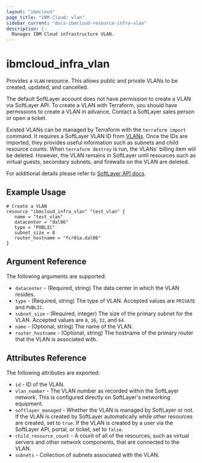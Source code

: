 ```yaml
---
layout: "ibmcloud"
page_title: "IBM Cloud: vlan"
sidebar_current: "docs-ibmcloud-resource-infra-vlan"
description: |-
  Manages IBM Cloud infrastructure VLAN.
---
```


# ibmcloud\_infra_vlan

Provides a `VLAN` resource. This allows public and private VLANs to be created, updated, and cancelled. 

The default SoftLayer account does not have permission to create a VLAN via SoftLayer API. To create a VLAN with Terraform, you should have permissions to create a VLAN in advance. Contact a SoftLayer sales person or open a ticket.

Existed VLANs can be managed by Terraform with the `terraform import` command. It requires a SoftLayer VLAN ID from  [VLANs](https://control.softlayer.com/network/vlans). Once the IDs are imported, they provides useful information such as subnets and child resource counts. When `terraform destroy` is run, the VLANs' billing item will be deleted. However, the VLAN remains in SoftLayer until resources such as virtual guests, secondary subnets, and firewalls on the VLAN are deleted. 

For additional details please refer to [SoftLayer API docs](http://sldn.softlayer.com/reference/datatypes/SoftLayer_Network_Vlan).

## Example Usage

```hcl
# Create a VLAN
resource "ibmcloud_infra_vlan" "test_vlan" {
   name = "test_vlan"
   datacenter = "dal06"
   type = "PUBLIC"
   subnet_size = 8
   router_hostname = "fcr01a.dal06"
}

```

## Argument Reference

The following arguments are supported:

* `datacenter` - (Required, string) The data center in which the VLAN resides.
* `type` - (Required, string) The type of VLAN. Accepted values are `PRIVATE` and `PUBLIC`.
* `subnet_size` - (Required, integer) The size of the primary subnet for the VLAN. Accepted values are `8`, `16`, `32`, and `64`.
* `name` - (Optional, string) The name of the VLAN.
* `router_hostname` - (Optional, string) The hostname of the primary router that the VLAN is associated with.

## Attributes Reference

The following attributes are exported:

* `id` - ID of the VLAN.
* `vlan_number` - The VLAN number as recorded within the SoftLayer network. This is configured directly on SoftLayer's networking equipment.
* `softlayer_managed` - Whether the VLAN is managed by SoftLayer or not. If the VLAN is created by SoftLayer automatically while other resources are created, set to `true`. If the VLAN is created by a user via the SoftLayer API, portal, or ticket, set to `false`.
* `child_resource_count` - A count of all of the resources, such as virtual servers and other network components, that are connected to the VLAN. 
* `subnets` - Collection of subnets associated with the VLAN.
